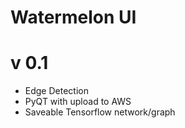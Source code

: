 # Watermelon UI
v 0.1 
=====
- Edge Detection
- PyQT with upload to AWS
- Saveable Tensorflow network/graph
